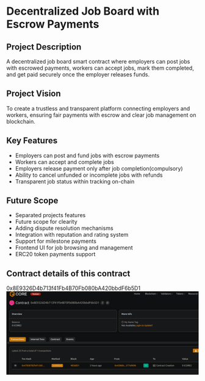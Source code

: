 # Decentralized Job Board with Escrow Payments

## Project Description
A decentralized job board smart contract where employers can post jobs with escrowed payments, workers can accept jobs, mark them completed, and get paid securely once the employer releases funds.

## Project Vision
To create a trustless and transparent platform connecting employers and workers, ensuring fair payments with escrow and clear job management on blockchain.

## Key Features
- Employers can post and fund jobs with escrow payments
- Workers can accept and complete jobs
- Employers release payment only after job completion(compulsory)
- Ability to cancel unfunded or incomplete jobs with refunds
- Transparent job status within tracking on-chain

## Future Scope
- Separated projects features
- Future scope for clearity 
- Adding dispute resolution mechanisms
- Integration with reputation and rating system
- Support for milestone payments
- Frontend UI for job browsing and management
- ERC20 token payments support

## Contract details of this contract 
0x8E9326D4b713f41Fb4B70Fb080bA420bbdF6b5D1
![alt text](image.png)
